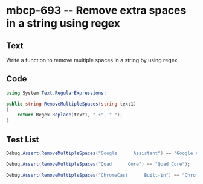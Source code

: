 # mbcp-693 -- Remove extra spaces in a string using regex

## Text

Write a function to remove multiple spaces in a string by using regex.

## Code

```csharp
using System.Text.RegularExpressions;

public string RemoveMultipleSpaces(string text1)
{
    return Regex.Replace(text1, " +", " ");
}
```

## Test List

```csharp
Debug.Assert(RemoveMultipleSpaces("Google      Assistant") == "Google Assistant");
```

```csharp
Debug.Assert(RemoveMultipleSpaces("Quad      Core") == "Quad Core");
```

```csharp
Debug.Assert(RemoveMultipleSpaces("ChromeCast      Built-in") == "ChromeCast Built-in");
```
